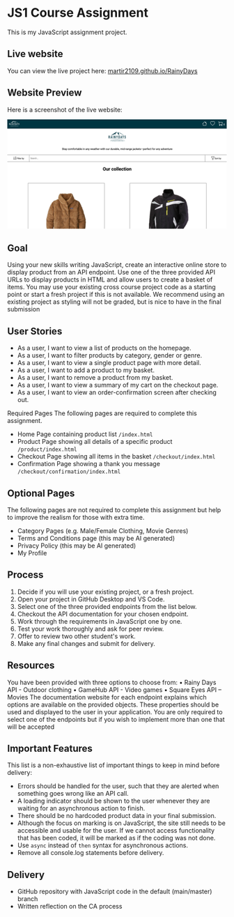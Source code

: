 # JS1 Course Assignment

This is my JavaScript assignment project.

## Live website

You can view the live project here: [martir2109.github.io/RainyDays](https://martir2109.github.io/RainyDays-js/)

## Website Preview

Here is a screenshot of the live website:

![Screenshot of my RainyDays website](images/RainyDaysScreenshot.png "RainyDays Website")

## Goal

Using your new skills writing JavaScript, create an interactive online store to display
product from an API endpoint. Use one of the three provided API URLs to display
products in HTML and allow users to create a basket of items.
You may use your existing cross course project code as a starting point or start a
fresh project if this is not available. We recommend using an existing project as
styling will not be graded, but is nice to have in the final submission

## User Stories

- As a user, I want to view a list of products on the homepage.
- As a user, I want to filter products by category, gender or genre.
- As a user, I want to view a single product page with more detail.
- As a user, I want to add a product to my basket.
- As a user, I want to remove a product from my basket.
- As a user, I want to view a summary of my cart on the checkout page.
- As a user, I want to view an order-confirmation screen after checking out.

Required Pages
The following pages are required to complete this assignment.

- Home Page containing product list `/index.html`
- Product Page showing all details of a specific product `/product/index.html`
- Checkout Page showing all items in the basket `/checkout/index.html`
- Confirmation Page showing a thank you message
  `/checkout/confirmation/index.html`

## Optional Pages

The following pages are not required to complete this assignment but help to
improve the realism for those with extra time.

- Category Pages (e.g. Male/Female Clothing, Movie Genres)
- Terms and Conditions page (this may be AI generated)
- Privacy Policy (this may be AI generated)
- My Profile

## Process

1. Decide if you will use your existing project, or a fresh project.
2. Open your project in GitHub Desktop and VS Code.
3. Select one of the three provided endpoints from the list below.
4. Checkout the API documentation for your chosen endpoint.
5. Work through the requirements in JavaScript one by one.
6. Test your work thoroughly and ask for peer review.
7. Offer to review two other student's work.
8. Make any final changes and submit for delivery.

## Resources

You have been provided with three options to choose from:
• Rainy Days API - Outdoor clothing
• GameHub API - Video games
• Square Eyes API – Movies
The documentation website for each endpoint explains which options are available
on the provided objects. These properties should be used and displayed to the user
in your application. You are only required to select one of the endpoints but if you
wish to implement more than one that will be accepted

## Important Features

This list is a non-exhaustive list of important things to keep in mind before delivery:

- Errors should be handled for the user, such that they are alerted when something
  goes wrong like an API call.
- A loading indicator should be shown to the user whenever they are waiting for an
  asynchronous action to finish.
- There should be no hardcoded product data in your final submission.
- Although the focus on marking is on JavaScript, the site still needs to be accessible
  and usable for the user. If we cannot access functionality that has been coded, it will
  be marked as if the coding was not done.
- Use `async` instead of `then` syntax for asynchronous actions.
- Remove all console.log statements before delivery.

## Delivery

- GitHub repository with JavaScript code in the default (main/master) branch
- Written reflection on the CA process
